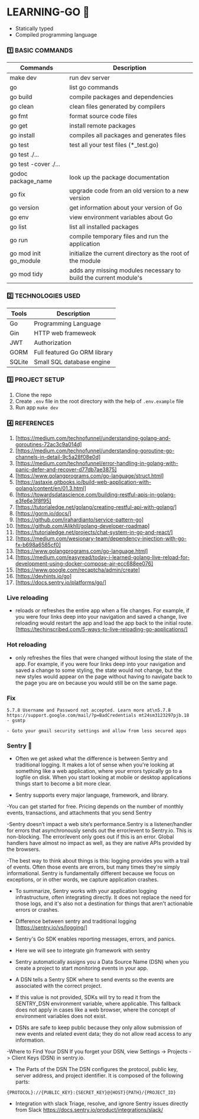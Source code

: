 # LEARNING-GO :slightly_smiling_face:
  * Statically typed
  * Compiled programming language
### :one: BASIC COMMANDS
|       Commands      |             Description             |
|---------------------|-------------------------------------|
| make dev            | run dev server                      |
| go                  | list go commands                    |
| go build            | compile packages and dependencies   |
| go clean            | clean files generated by compilers  |
| go fmt              | format source code files            |
| go get              | install remote packages             |  
| go install          |  compiles all packages and generates files |
| go test             | test all your test files (*_test.go) | 
| go test ./...       |                                      |
| go test -cover ./...|                                     |
| godoc package_name  | look up the package documentation   |
| go fix              | upgrade code from an old version to a new version |
| go version          | get information about your version of Go |
| go env              | view environment variables about Go |
| go list             | list all installed packages         |
| go run              | compile temporary files and run the application |
| go mod init go_module | initialize the current directory as the root of the module |
| go mod tidy | adds any missing modules necessary to build the current module's |

### :two: TECHNOLOGIES USED
|    Tools    |     Description          |
|-------------|--------------------------|
|   Go        |    Programming Language  |
|   Gin       |    HTTP web frameweok    |
|   JWT       |      Authorization       |
|   GORM      | Full featured Go ORM library |
|   SQLite    | Small SQL database engine    |

### :three: PROJECT SETUP
  1. Clone the repo
  2. Create `.env` file in the root directory with the help of `.env.example` file
  3. Run app `make dev`

### :four: REFERENCES
1. [https://medium.com/technofunnel/understanding-golang-and-goroutines-72ac3c9a014d]
2. [https://medium.com/technofunnel/understanding-goroutine-go-channels-in-detail-9c5a28f08e0d]
3. [https://medium.com/technofunnel/error-handling-in-golang-with-panic-defer-and-recover-d77db7ae3875]
4. [https://www.golangprograms.com/go-language/struct.html]
5. [https://astaxie.gitbooks.io/build-web-application-with-golang/content/en/01.3.html]
6. [https://towardsdatascience.com/building-restful-apis-in-golang-e3fe6e3f8f95]
7. [https://tutorialedge.net/golang/creating-restful-api-with-golang/]
8. [https://gorm.io/docs/]
9. [https://github.com/irahardianto/service-pattern-go]
10. [https://github.com/Alikhll/golang-developer-roadmap]
11. [https://tutorialedge.net/projects/chat-system-in-go-and-react/]
12. [https://medium.com/wesionary-team/dependency-injection-with-go-fx-b698a6585cf0]
13. [https://www.golangprograms.com/go-language.html]
14. [https://medium.com/easyread/today-i-learned-golang-live-reload-for-development-using-docker-compose-air-ecc688ee076]
15. [https://www.google.com/recaptcha/admin/create]
16. [https://devhints.io/go]
17. [https://docs.sentry.io/platforms/go/]

### Live reloading 
- reloads or refreshes the entire app when a file changes. For example, if you were four links deep into your navigation and saved a change, live reloading would restart the app and load the app back to the initial route.
  [https://techinscribed.com/5-ways-to-live-reloading-go-applications/]

### Hot reloading 
- only refreshes the files that were changed without losing the state of the app. For example, if you were four links deep into your navigation and saved a change to some styling, the state would not change, but the new styles would appear on the page without having to navigate back to the page you are on because you would still be on the same page.

### Fix
```
5.7.8 Username and Password not accepted. Learn more at\n5.7.8  https://support.google.com/mail/?p=BadCredentials mt24sm3123297pjb.18 - gsmtp

- Goto your gmail security settings and allow from less secured apps
```

### Sentry :book:
- Often we get asked what the difference is between Sentry and traditional logging. It makes a lot of sense when you're looking at something like a web application, where your errors typically go to a logfile on disk. When you start looking at mobile or desktop applications things start to become a bit more clear.

- Sentry supports every major language, framework, and library.
  
-You can get started for free. Pricing depends on the number of monthly events, transactions, and attachments that you send Sentry

-Sentry doesn’t impact a web site’s performance.Sentry is a listener/handler for errors that asynchronously sends out the error/event to Sentry.io. This is non-blocking. The error/event only goes out if this is an error.
Global handlers have almost no impact as well, as they are native APIs provided by the browsers.

-The best way to think about things is this: logging provides you with a trail of events. Often those events are errors, but many times they're simply informational. Sentry is fundamentally different because we focus on exceptions, or in other words, we capture application crashes.

- To summarize, Sentry works with your application logging infrastructure, often integrating directly. It does not replace the need for those logs, and it's also not a destination for things that aren't actionable errors or crashes.

- Difference between sentry and traditional logging 
  [https://sentry.io/vs/logging/]

- Sentry's Go SDK enables reporting messages, errors, and panics.
  
- Here we will see to integrate gin framework with sentry

- Sentry automatically assigns you a Data Source Name (DSN) when you create a project to start monitoring events in your app.

- A DSN tells a Sentry SDK where to send events so the events are associated with the correct project.

- If this value is not provided, SDKs will try to read it from the SENTRY_DSN environment variable, where applicable. This fallback does not apply in cases like a web browser, where the concept of environment variables does not exist.

- DSNs are safe to keep public because they only allow submission of new events and related event data; they do not allow read access to any information.

-Where to Find Your DSN
If you forget your DSN, view Settings -> Projects -> Client Keys (DSN) in sentry.io.

- The Parts of the DSN
The DSN configures the protocol, public key, server address, and project identifier. It is composed of the following parts:
```
{PROTOCOL}://{PUBLIC_KEY}:{SECRET_KEY}@{HOST}{PATH}/{PROJECT_ID}
```

- Integration with slack 
  Triage, resolve, and ignore Sentry issues directly from Slack
  https://docs.sentry.io/product/integrations/slack/